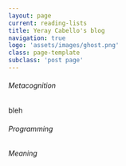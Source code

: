 ```yaml
---
layout: page
current: reading-lists
title: Yeray Cabello's blog
navigation: true
logo: 'assets/images/ghost.png'
class: page-template
subclass: 'post page'
---
```

###### Metacognition
bleh
###### Programming
###### Meaning
